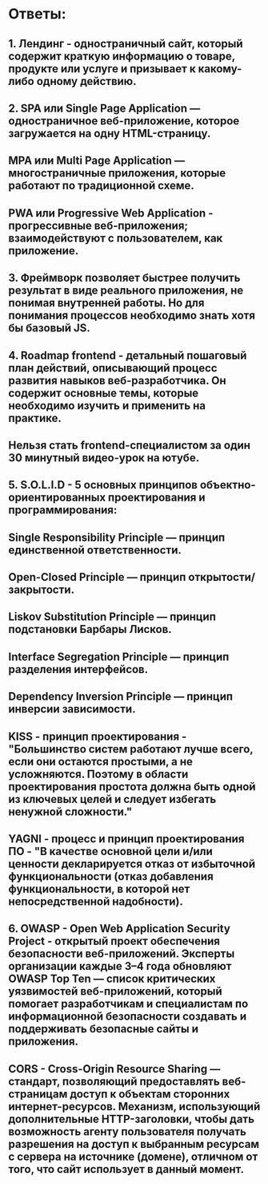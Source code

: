 # Ответы:
## 1. Лендинг - одностраничный сайт, который содержит краткую информацию о товаре, продукте или услуге и призывает к какому-либо одному действию.
## 2. SPA или Single Page Application — одностраничное веб-приложение, которое загружается на одну HTML-страницу.
## MPA или Multi Page Application — многостраничные приложения, которые работают по традиционной схеме.
## PWA или Progressive Web Application - прогрессивные веб-приложения; взаимодействуют с пользователем, как приложение. 
## 3. Фреймворк позволяет быстрее получить результат в виде реального приложения, не понимая внутренней работы. Но для понимания процессов необходимо знать хотя бы базовый JS.
## 4. Roadmap frontend - детальный пошаговый план действий, описывающий процесс развития навыков веб-разработчика. Он содержит основные темы, которые необходимо изучить и применить на практике.
## Нельзя стать frontend-специалистом за один 30 минутный видео-урок на ютубе.
## 5. S.O.L.I.D -  5 основных принципов объектно-ориентированных проектирования и программирования:
## Single Responsibility Principle — принцип единственной ответственности.
## Open-Closed Principle — принцип открытости/закрытости.
## Liskov Substitution Principle — принцип подстановки Барбары Лисков.
## Interface Segregation Principle — принцип разделения интерфейсов.
## Dependency Inversion Principle — принцип инверсии зависимости.
## KISS - принцип проектирования - "Большинство систем работают лучше всего, если они остаются простыми, а не усложняются. Поэтому в области проектирования простота должна быть одной из ключевых целей и следует избегать ненужной сложности."
## YAGNI - процесс и принцип проектирования ПО - "В качестве основной цели и/или ценности декларируется отказ от избыточной функциональности (отказ добавления функциональности, в которой нет непосредственной надобности).
## 6. OWASP - Open Web Application Security Project - открытый проект обеспечения безопасности веб-приложений. Эксперты организации каждые 3–4 года обновляют OWASP Top Ten — список критических уязвимостей веб-приложений, который помогает разработчикам и специалистам по информационной безопасности создавать и поддерживать безопасные сайты и приложения.
## CORS - Cross-Origin Resource Sharing — стандарт, позволяющий предоставлять веб-страницам доступ к объектам сторонних интернет-ресурсов. Механизм, использующий дополнительные HTTP-заголовки, чтобы дать возможность агенту пользователя получать разрешения на доступ к выбранным ресурсам с сервера на источнике (домене), отличном от того, что сайт использует в данный момент. 
